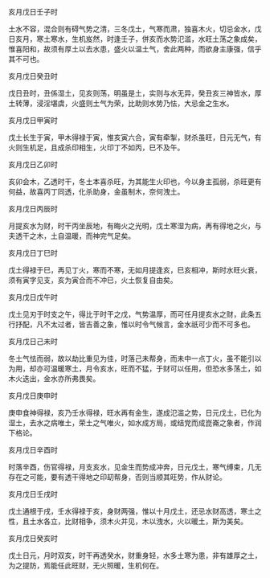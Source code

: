 亥月戊日壬子时

土水不容，混合则有碍气势之清，三冬戊土，气寒而肃，独喜木火，切忌金水，戊日亥月，寒土寒水，生机岌然，时逢壬子，併亥而水势氾滥，水旺土荡之象成矣，惟喜阳和，故须有厚土以去水患，盛火以温土气，舍此两种，而欲身主康强，信乎其不可也。

亥月戊日癸丑时

戊日丑时，丑係湿土，见亥则荡，明虽是土，实则与水无异，癸丑亥三神皆水，厚土转薄，浸淫堪虞，火盛则土气为荣，比助则水势乃怯，大忌金之生水。

亥月戊日甲寅时

戊土长生于寅，甲木得禄于寅，惟亥寅六合，寅有牵掣，财杀虽旺，日元无气，有火则生机足，且成杀印相生，火印丁不如丙，巳不及午。

亥月戊日乙卯时

亥卯会木，乙透时干，冬土本喜杀旺，为其能生火印也，今以身主孤弱，杀旺更有何益，故喜丙丁同透，化杀助身，金虽制木，奈何洩土。

亥月戊日丙辰时

月提亥水为财，时干丙坐辰地，有晦火之光明，戊土寒湿为病，再有得地之火，与夫透干之木，土自温暖，而神完气足矣。

亥月戊日丁巳时

戊土得禄于巳，再见丁火，寒而不寒，无如月提逢亥，巳亥相冲，斯时水旺火衰，须有寅字见支，亥为寅合而不冲巳，火土恢复自由矣。

亥月戊日戊午时

戊土见刃于时支之午，得比于时干之戊，气势温厚，而可任月提亥水之财，此条五行抒配，凡不太过者，皆吉善之象，惟以时令气候言，金水祇可少而不可多也。

亥月戊日己未时

冬土气怯而弱，故以劫比重见为佳，时落己未帮身，而未中一点丁火，虽不能引以为用，却亦可温暖寒土，月令亥水，旺而不猛，于财可以任用，但恐水多荡土，如木火迭出，金水亦所弗畏矣。

亥月戊日庚申时

庚申食神得禄，亥乃壬水得禄，旺水再有金生，遂成氾滥之势，日元戊土，已化为湿土，去水之病唯土，荣土之气唯火，如水成方局，或结党而成崑崙之象者，作润下格论。

亥月戊日辛酉时

时落辛酉，伤官得禄，月支亥水，见金生而势成冲奔，日元戊土，寒气缚束，几无存在之可能，要有透干得地之印刧帮身，否则当顺其旺势，作从财论。

亥月戊日壬戌时

戊土通根于戌，壬水得禄于亥，身财两强，惟以十月戊土，还忌水财高透，寒土之性，且土水各立，比财相争，须木火并见，木以洩水，火以暖土，斯为美矣。

亥月戊日癸亥时

戊土日元，月时双亥，时干再透癸水，财重身轻，水多土寒为患，非有雄厚之土，为之提防，焉能任此旺财，无火照暖，生机何在。


